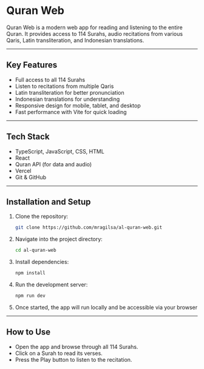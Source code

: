 # Quran Web

Quran Web is a modern web app for reading and listening to the entire Quran. It provides access to 114 Surahs, audio recitations from various Qaris, Latin transliteration, and Indonesian translations. 

---

## Key Features

- Full access to all 114 Surahs
- Listen to recitations from multiple Qaris
- Latin transliteration for better pronunciation
- Indonesian translations for understanding
- Responsive design for mobile, tablet, and desktop
- Fast performance with Vite for quick loading

---

## Tech Stack

- TypeScript, JavaScript, CSS, HTML  
- React  
- Quran API (for data and audio)  
- Vercel  
- Git & GitHub

---

## Installation and Setup

1. Clone the repository:
   ``` bash
   git clone https://github.com/mragilsa/al-quran-web.git  

2. Navigate into the project directory:
   ``` bash
   cd al-quran-web  

3. Install dependencies:
   ``` bash
   npm install  

4. Run the development server:
    ``` bash
   npm run dev  

5. Once started, the app will run locally and be accessible via your browser

---

## How to Use

- Open the app and browse through all 114 Surahs. 
- Click on a Surah to read its verses.  
- Press the Play button to listen to the recitation.

